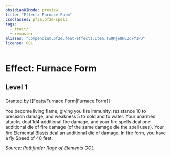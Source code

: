 ```yaml
---
obsidianUIMode: preview
title: "Effect: Furnace Form"
cssclasses: pf2e,pf2e-spell
tags:
  - trait/
  - remaster
aliases: "Compendium.pf2e.feat-effects.Item.Tw9MjeQHL3qFY1PO"
license: OGL
---
```

# Effect: Furnace Form
## Level 1
### 






Granted by [[Feats/Furnace Form|Furnace Form]]

You become living flame, giving you fire immunity, resistance 10 to precision damage, and weakness 5 to cold and to water. Your unarmed attacks deal 1d4 additional fire damage, and your fire spells deal one additional die of fire damage (of the same damage die the spell uses). Your fire Elemental Blasts deal an additional die of damage. In fire form, you have a fly Speed of 40 feet.

*Source: Pathfinder Rage of Elements*
*OGL*